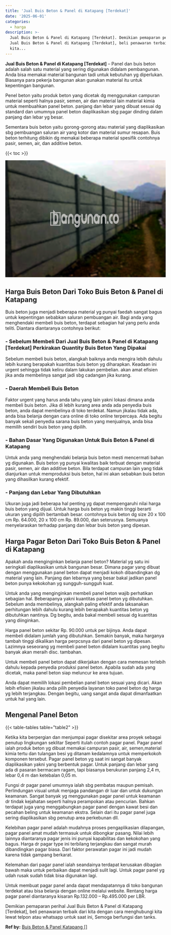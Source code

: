 ```yaml
---
title: 'Jual Buis Beton & Panel di Katapang [Terdekat]'
date: '2025-06-01'
categories:
  - harga
description: >-
  Jual Buis Beton & Panel di Katapang [Terdekat]. Demikian pemaparan perihal
  Jual Buis Beton & Panel di Katapang [Terdekat], beli penawaran terbaik dari
  kita...
---
```


**Jual Buis Beton & Panel di Katapang \[Terdekat\]** – Panel dan buis beton adalah salah satu material yang sering digunakan didalam pembangunan. Anda bisa memakai material bangunan tadi untuk kebutuhan yg diperlukan. Biasanya para pekerja bangunan akan gunakan material itu untuk kepentingan bangunan.

Penel beton yaitu produk beton yang dicetak dg menggunakan campuran material seperti halnya pasir, semen, air dan material lain material kimia untuk membuahkan panel beton. panjang dan lebar yang dibuat sesuai dg standard dan umumnya panel beton diaplikasikan sbg pagar dinding dalam panjang dan lebar yg besar.

Sementara buis beton yaitu gorong-gorong atau material yang diaplikasikan sbg pembuangan saluran air yang kotor dan material sumur resapan. Buis beton terhitung dibikin dg memakai beberapa material spesifik contohnya pasir, semen, air, dan additive beton.

{{< toc >}}

![Jual Buis Beton & Panel di Katapang [Terdekat]](/images/jual-panel-buis-beton-murah-03.png)

## Harga Buis Beton Dari Toko Buis Beton & Panel di Katapang

Buis beton juga menjadi beberapa material yg punyai faedah sangat bagus untuk kepentingan sebabkan saluran pembuangan air. Bagi anda yang menghendaki membeli buis beton, terdapat sebagian hal yang perlu anda teliti. Diantara diantaranya contohnya berikut:

### \- Sebelum Membeli Dari Jual Buis Beton & Panel di Katapang \[Terdekat\] Perkirakan Quantity Buis Beton Yang Dipakai

Sebelum membeli buis beton, alangkah baiknya anda mengira lebih dahulu lebih kurang berapakah kuantitas buis beton yg diharapkan. Keadaan ini urgent sehingga tidak keliru dalam lakukan pembelian. akan amat efisien jika anda membelinya sangat jadi sbg cadangan jika kurang.

### \- Daerah Membeli Buis Beton

Faktor urgent yang harus anda tahu yang lain yakni lokasi dimana anda membeli buis beton. Jika di lebih kurang area anda ada penyedia buis beton, anda dapat membelinya di toko terdekat. Namun jikalau tidak ada, anda bisa belanja dengan cara online di toko online terpercaya. Ada begitu banyak sekali penyedia sarana buis beton yang menjualnya, anda bisa memilih sendiri buis beton yang dipilih.

### \- Bahan Dasar Yang Digunakan Untuk Buis Beton & Panel di Katapang

Untuk anda yang menghendaki belanja buis beton mesti mencermati bahan yg digunakan. Buis beton yg punyai kwalitas baik terbuat dengan material pasir, semen, air dan additive beton. Bila terdapat campuran lain yang tidak dianjurkan untuk memproduksi buis beton, hal ini akan sebabkan buis beton yang dihasilkan kurang efektif.

### \- Panjang dan Lebar Yang Dibutuhkan

Ukuran juga jadi beberapa hal penting yg dapat mempengaruhi nilai harga buis beton yang dijual. Untuk harga buis beton yg makin tinggi berarti ukuran yang dipilih bertambah besar. contohnya buis beton dg size 20 x 100 cm Rp. 64.000, 20 x 100 cm Rp. 89.000, dan seterusnya. Semuanya menyelaraskan terhadap panjang dan lebar buis beton yang dipesan.

## Harga Pagar Beton Dari Toko Buis Beton & Panel di Katapang

Apakah anda menginginkan belanja panel beton? Material yg satu ini seringkali diaplikasikan untuk bangunan besar. Dimana pagar yang dibuat dengan menggunakan panel beton dapat menjadi kokoh dibandingkan dg material yang lain. Panjang dan lebarnya yang besar bakal jadikan panel beton punya kekokohan yg sungguh-sungguh kuat.

Untuk anda yang menginginkan membeli panel beton wajib perhatikan sebagian hal. Beberapanya yakni kuantitas panel beton yg dibutuhkan. Sebelum anda membelinya, alangkah paling efektif anda laksanakan perhitungan lebih dahulu kurang lebih berapakah kuantitas beton yg dibutuhkan nantinya. Dg begitu, anda bakal membeli sesuai dg kuantitas yang diinginkan.

Harga panel beton sekitar Rp. 90.000 untuk per bijinya. Anda dapat membeli didalam jumlah yang dibutuhkan. Semakin banyak, maka harganya tambah tinggi dikalikan harga perpcsnya dari panel beton yg dipesan. Lazimnya seseorang yg membeli panel beton didalam kuantitas yang begitu banyak akan meraih disc. tambahan.

Untuk membeli panel beton dapat dikerjakan dengan cara memesan terlebih dahulu kepada penyedia produksi panel beton. Apabila sudah ada yang dicetak, maka panel beton siap meluncur ke area tujuan.

Anda dapat memilih lokasi pembelian panel beton sesuai yang dicari. Akan lebih efisien jikalau anda pilih penyedia layanan toko panel beton dg harga yg lebih terjangkau. Dengan begitu, uang sangat anda dapat dimanfaatkan untuk hal yang lain.

## Mengenal Panel Beton

{{< table-tables table="table2" >}}

Ketika kita berpergian dan menjumpai pagar disekitar area proyek sebagai penutup lingkungan seklitar Seperti itulah contoh pagar panel. Pagar panel ialah produk beton yg dibuat memakai campuran pasir, air, semen,material kimia tertu dan tulangan besi yg ditanam kedalamnya untuk memperkokoh komponen tersebut. Pagar panel beton yg saat ini sangat banyak diaplikasikan yakni yang berbentuk pagar. Untuk panjang dan lebar yang ada di pasaran bermacam ragam, tapi biasanya berukuran panjang 2,4 m, lebar 0,4 m dan ketebalan 0,05 m.

Fungsi dr pagar panel umumnya ialah sbg pembatas maupun pemisah. Perlindungan visual untuk menjaga pandangan dr luar dan untuk dukungan keamanan. Sangat banyak yg menggunakan pagar panel untuk keamanan dr tindak kejahatan seperti halnya perampokan atau pencurian. Bahkan terdapat juga yang menggabungkan pagar panel dengan kawat besi dan pecahan beling untuk keamanan ekstra. Selain dari itu pagar panel juga sering diaplikasikan sbg penutup area perkebunan dll.

Kelebihan pagar panel adalah mudahnya proses pengaplikasian dilapangan, pagar panel amat mudah termasuk untuk dibongkar pasang. Nilai lebih lainnya diantaranya pagar jenis ini punyai kapabilitas dan kekokohan yang bagus. Harga dr pagar type ini terbilang terjangkau dan sangat murah dibandingkan pagar biasa. Dari faktor perawatan pagar ini jadi mudah karena tidak gampang berkarat.

Kelemahan dari pagar panel ialah seandainya terdapat kerusakan dibagian bawah maka untuk perbaikan dapat menjadi sulit lagi. Untuk pagar panel yg udah rusak sudah tidak bisa digunakan lagi.

Untuk membuat pagar panel anda dapat mendapatannya di toko bangunan terdekat atau bisa belanja dengan online melalui website. Rentang harga pagar panel diantaranya kisaran Rp.132.000 – Rp.495.000 per LBR.

Demikian pemaparan perihal Jual Buis Beton & Panel di Katapang \[Terdekat\], beli penawaran terbaik dari kita dengan cara menghubungi kita lewat telpon atau whatsapp untuk saat ini, Semoga berfungsi dan tanks.

**Ref by:** [Buis Beton & Panel Katapang []](https://id.wikipedia.org/wiki/Buis)

